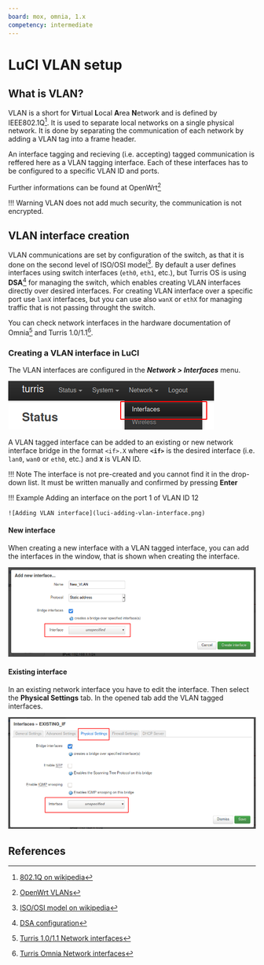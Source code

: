 ```yaml
---
board: mox, omnia, 1.x
competency: intermediate
---
```

# LuCI VLAN setup

## What is VLAN?

VLAN is a short for **V**irtual **L**ocal **A**rea **N**etwork and is defined by
IEEE802.1Q[^1]. It is used to separate local networks on a single physical network.
It is done by separating the communication of each network by adding a VLAN tag
into a frame header.

An interface tagging and recieving (i.e. accepting) tagged communication is reffered
here as a VLAN tagging interface. Each of these interfaces has to be configured
to a specific VLAN ID and ports.

Further informations can be found at OpenWrt[^2]

!!! Warning
    VLAN does not add much security, the communication is not encrypted.

## VLAN interface creation

VLAN communications are set by configuration of the switch, as that it is done on
the second level of ISO/OSI model[^3]. By default a user defines interfaces using
switch interfaces (`eth0`, `eth1`, etc.), but Turris OS is using **DSA**[^4] for
managing the switch, which enables creating VLAN interfaces directly over desired
interfaces. For creating VLAN interface over a specific port use `lanX` interfaces,
but you can use also `wanX` or `ethX` for managing traffic that is not passing
throught the switch.

You can check network interfaces in the hardware documentation of Omnia[^5] and 
Turris 1.0/1.1[^6].

### Creating a VLAN interface in LuCI

The VLAN interfaces are configured in the _**Network > Interfaces**_ menu.

![Interface setup](luci-interface-menu.png)

A VLAN tagged interface can be added to an existing or new network interface bridge
in the format `<if>.X` where **`<if>`** is the desired interface (i.e. `lan0`,
`wan0` or `eth0`, etc.) and **`X`** is VLAN ID.

!!! Note
    The interface is not pre-created and you cannot find it in the drop-down list.
    It must be written manually and confirmed by pressing **Enter**

!!! Example
    Adding an interface on the port 1 of VLAN ID 12

    ![Adding VLAN interface](luci-adding-vlan-interface.png)

#### New interface

When creating a new interface with a VLAN tagged interface, you can add the interfaces
in the window, that is shown when creating the interface.

![New interface](luci-new-interface.png)

#### Existing interface

In an existing network interface you have to edit the interface. Then select
the **Physical Settings** tab. In the opened tab add the VLAN tagged interfaces.

![Existing interface](luci-existing-interface.png)

## References

[^1]: [802.1Q on wikipedia](https://en.wikipedia.org/wiki/IEEE_802.1Q)
[^2]: [OpenWrt VLANs](https://openwrt.org/docs/guide-user/network/vlan/switch_configuration)
[^3]: [ISO/OSI model on wikipedia](https://en.wikipedia.org/wiki/OSI_model)
[^4]: [DSA configuration](https://www.kernel.org/doc/html/latest/networking/dsa/configuration.html)
[^5]: [Turris 1.0/1.1 Network interfaces](../../../hw/turris-1x/turris-1x.md#network-interfaces)
[^6]: [Turris Omnia Network interfaces](../../../hw/omnia/omnia.md#network-interfaces)